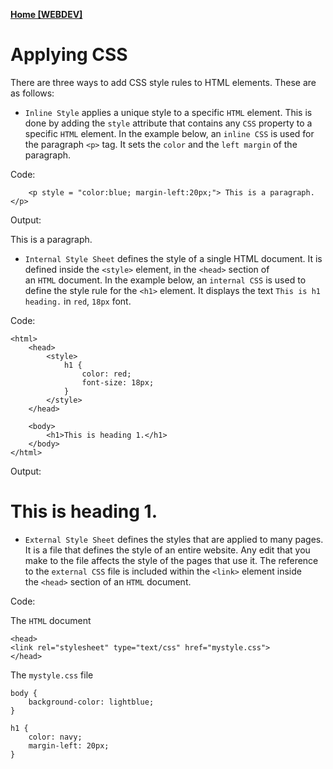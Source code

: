 **[Home [WEBDEV]](WEBDEV11LEC#^MIDCH3)**

# Applying CSS
There are three ways to add CSS style rules to HTML elements. These are as follows:

-   `Inline Style` applies a unique style to a specific `HTML` element. This is done by adding the `style` attribute that contains any `CSS` property to a specific `HTML` element. In the example below, an `inline CSS` is used for the paragraph `<p>` tag. It sets the `color` and the `left margin` of the paragraph.

Code:

```
    <p style = "color:blue; margin-left:20px;"> This is a paragraph.</p>
```

Output:

This is a paragraph.

-   `Internal Style Sheet` defines the style of a single HTML document. It is defined inside the `<style>` element, in the `<head>` section of an `HTML` document. In the example below, an `internal CSS` is used to define the style rule for the `<h1>` element. It displays the text `This is h1 heading.` in `red`, `18px` font.

Code:

```
<html>
    <head>
        <style>
            h1 {  
                color: red;  
                font-size: 18px;  
            }
        </style>
    </head>

    <body>
        <h1>This is heading 1.</h1>
    </body>
</html>
```

Output:

# This is heading 1.

-   `External Style Sheet` defines the styles that are applied to many pages. It is a file that defines the style of an entire website. Any edit that you make to the file affects the style of the pages that use it. The reference to the `external CSS` file is included within the `<link>` element inside the `<head>` section of an `HTML` document.

Code:

The `HTML` document

```
<head>
<link rel="stylesheet" type="text/css" href="mystyle.css">
</head>
```

The `mystyle.css` file

```
body {
    background-color: lightblue;
}

h1 {
    color: navy;
    margin-left: 20px;
}
```